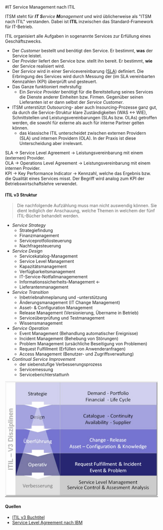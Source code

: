 #IT Service Management nach ITIL

ITSM steht für _**IT** **S**ervice **M**anagement_ und wird üblicherweise als "ITSM nach ITIL" verstanden. Dabei ist **ITIL** inzwischen das Standard-Framework für IT-Betrieb.

ITIL organisiert alle Aufgaben in sogenannte Services zur Erfüllung eines Geschäftszwecks. 

- Der _Customer_ bestellt und benötigt den Service. Er bestimmt, **was** der Service leistet.
- Der _Provider_ liefert den Service bzw. stellt ihn bereit. Er bestimmt, **wie** der Service realisiert wird.
- Der _Service_ wird in einer Servicevereinbarung ([SLA](https://en.wikipedia.org/wiki/Service-level_agreement)) definiert. Die Erbringung des Services wird durch Messung der (im SLA vereinbarten Kennzahlen (KPI) überprüft und gesteuert.
- Das Ganze funktioniert mehrstufig:
	- Ein _Service Provider_ benötigt für die Bereitstellung seines Services die Dienste anderer Einheiten bzw. Firmen. Gegenüber seinen Lieferanten ist er dann selbst der _Service Customer_.
- ITSM unterstützt Outsourcing- aber auch Insourcing-Prozesse ganz gut, da durch die Service-Struktur klare Zuständigkeiten (WAS <-> WIE), Schnittstellen und Leistungsvereinbarungen (SLAs bzw. OLAs) getroffen werden, die sowohl für externe als auch für interne Partner gelten können.
	- das klassische ITIL unterscheidet zwischen externen Providern (SLA) und internen Providern (OLA). In der Praxis ist diese Unterscheidung aber irrelevant.

SLA -> Service Level Agreement -> Leistungsvereinbarung mit einem (externen) Provider.  
OLA -> Operations Level Agreement -> Leistungsvereinbarung mit einem internen Provider.   
KPI -> Key Performance Indicator -> Kennzahl, welche das Ergebnis bzw. die Qualität eines Services misst. Der Begriff wird analog zum KPI der Betriebswirtschaftslehre verwendet.

#### ITIL v3 Struktur

> Die nachfolgende Aufzählung muss man nicht auswendig können. Sie dient lediglich der Anschauung, welche Themen in welchem der fünf ITIL-Bücher behandelt werden.

- _Service Strategy_
	- Strategiefindung
	- Finanzmanagement
	- Serviceprotfoliosteuerung
	- Nachfragesteuerung
- _Service Design_
	- Servicekatalog-Management
	- Service Level Management
	- Kapazitätsmanagement
	- Verfügbarkeitsmanagement
	- IT-Service-Notfallmanagemement
	- Informationssicherheits-Management  &larr;
	- Lieferantenmanagement
- _Service Transition_
	- Inbetriebnahmeplanung und -unterstützung
	- Änderungsmanagement (IT Change Management)
	- Asset- & Configuration Management
	- Release Management (Versionierung, Übername in Betrieb)
	- Serviceüberprüfung und Testmanagement
	- Wissensmanagement
- _Service Operation_
	- Event Management (Behandlung automatischer Ereignisse)
	- Incident Management (Behebung von Störungen)
	- Problem Management (ursächliche Beseitigung von Problemen)
	- Request Fulfillment (Erfüllen von Anwenderanfragen)
	- Access Management (Benutzer- und Zugriffsverwaltung)
- _Continual Service Improvement_
	- der siebenstufige Verbesserungsprozess
	- Servicemessung
	- Serviceberichterstattunh

![ITSM Struktur](itsm-v3-struktur.png)

#### Quellen

- [ITIL v3 Buchtitel](https://de.wikipedia.org/wiki/ITIL#Buchtitel_der_ITIL-Publikationen)
- [Service Level Agreement nach IBM](https://www.ibm.com/de-de/topics/service-level-agreement)

